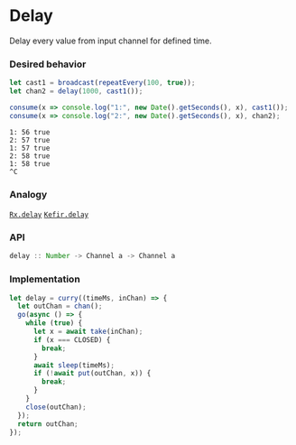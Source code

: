 # Delay

Delay every value from input channel for defined time.

### Desired behavior

```js
let cast1 = broadcast(repeatEvery(100, true));
let chan2 = delay(1000, cast1());

consume(x => console.log("1:", new Date().getSeconds(), x), cast1());
consume(x => console.log("2:", new Date().getSeconds(), x), chan2);
```

```
1: 56 true
2: 57 true
1: 57 true
2: 58 true
1: 58 true
^C
```

### Analogy

[`Rx.delay`](http://reactivex.io/documentation/operators/delay.html) [`Kefir.delay`](https://rpominov.github.io/kefir/#delay)

### API

```js
delay :: Number -> Channel a -> Channel a
```

### Implementation

```js
let delay = curry((timeMs, inChan) => {
  let outChan = chan();
  go(async () => {
    while (true) {
      let x = await take(inChan);
      if (x === CLOSED) {
        break;
      }
      await sleep(timeMs);
      if (!await put(outChan, x)) {
        break;
      }
    }
    close(outChan);
  });
  return outChan;
});
```
